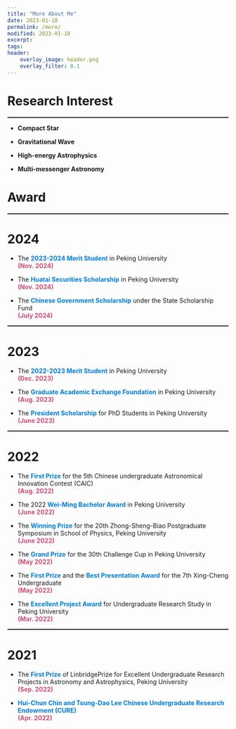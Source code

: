 ```yaml
---
title: "More About Me"
date: 2023-01-18
permalink: /more/
modified: 2023-01-18
excerpt:
tags:
header:
    overlay_image: header.png
    overlay_filter: 0.1 
---
```


# Research Interest

<hr style="border:1px solid gray">

* **Compact Star**

* **Gravitational Wave**

* **High-energy Astrophysics**

* **Multi-messenger Astronomy**

 
# Award

<hr style="border:1px solid gray">

# 2024

* The <a style="color: #007DD9;"><b>2023-2024 Merit Student</b></a> in Peking University
  <br><font color="#CF4C73"><b>(Nov. 2024)</b></font>

* The <a style="color: #007DD9;"><b>Huatai Securities Scholarship</b></a> in Peking University
  <br><font color="#CF4C73"><b>(Nov. 2024)</b></font>
  
* The <a style="color: #007DD9;"><b>Chinese Government Scholarship</b></a> under the State Scholarship Fund
  <br><font color="#CF4C73"><b>(July 2024)</b></font>

<hr style="border:1px solid gray">

# 2023

* The <a style="color: #007DD9;"><b>2022-2023 Merit Student</b></a> in Peking University
  <br><font color="#CF4C73"><b>(Dec. 2023)</b></font>

* The <a style="color: #007DD9;"><b>Graduate Academic Exchange Foundation</b></a> in Peking University
  <br><font color="#CF4C73"><b>(Aug. 2023)</b></font>
  
* The <a style="color: #007DD9;"><b>President Scholarship</b></a> for PhD Students in Peking University
  <br><font color="#CF4C73"><b>(June 2023)</b></font>

<hr style="border:1px solid gray">

# 2022

* The <a style="color: #007DD9;"><b>First Prize</b></a> for the 5th Chinese undergraduate Astronomical Innovation Contest (CAIC)
  <br><font color="#CF4C73"><b>(Aug. 2022)</b></font>

* The 2022 <a style="color: #007DD9;"><b>Wei-Ming Bachelor Award</b></a> in Peking University
  <br><font color="#CF4C73"><b>(June 2022)</b></font>

* The <a style="color: #007DD9;"><b>Winning Prize</b></a> for the 20th Zhong-Sheng-Biao Postgraduate Symposium in School of Physics, Peking University
  <br><font color="#CF4C73"><b>(June 2022)</b></font>

* The <a style="color: #007DD9;"><b>Grand Prize</b></a> for the 30th Challenge Cup in Peking University
  <br><font color="#CF4C73"><b>(May 2022)</b></font>

* The <a style="color: #007DD9;"><b>First Prize</b></a> and the <a style="color: #007DD9;"><b>Best Presentation Award</b></a> for the 7th Xing-Cheng Undergraduate
  <br><font color="#CF4C73"><b>(May 2022)</b></font>

* The <a style="color: #007DD9;"><b>Excellent Project Award</b></a> for Undergraduate Research Study in Peking University
  <br><font color="#CF4C73"><b>(Mar. 2022)</b></font>

<hr style="border:1px solid gray">

# 2021

* The <a style="color: #007DD9;"><b>First Prize</b></a> of LinbridgePrize for Excellent Undergraduate Research Projects in Astronomy and Astrophysics, Peking University
  <br><font color="#CF4C73"><b>(Sep. 2022)</b></font>

* <a style="color: #007DD9;"><b>Hui-Chun Chin and Tsung-Dao Lee Chinese Undergraduate Research Endowment (CURE)</b></a>
  <br><font color="#CF4C73"><b>(Apr. 2022)</b></font>





